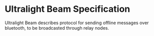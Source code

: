 # Ultralight Beam Specification

Ultralight Beam describes protocol for sending offline messages over bluetooth, to be broadcasted through relay nodes.
